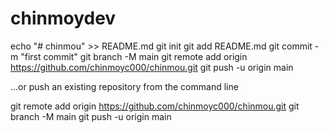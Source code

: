 # chinmoydev

echo "# chinmou" >> README.md
git init
git add README.md
git commit -m "first commit"
git branch -M main
git remote add origin https://github.com/chinmoyc000/chinmou.git
git push -u origin main

…or push an existing repository from the command line

git remote add origin https://github.com/chinmoyc000/chinmou.git
git branch -M main
git push -u origin main
